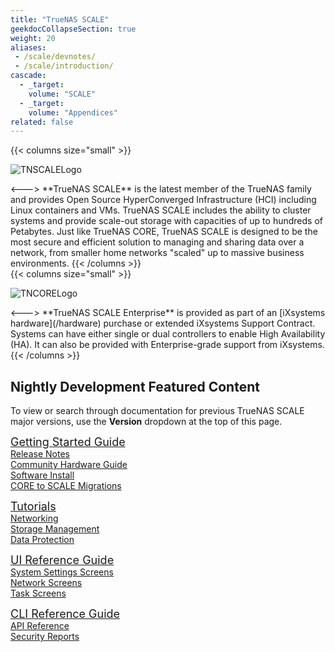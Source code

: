 ```yaml
---
title: "TrueNAS SCALE"
geekdocCollapseSection: true
weight: 20
aliases:
 - /scale/devnotes/
 - /scale/introduction/
cascade:
  - _target:
    volume: "SCALE"
  - _target:
    volume: "Appendices" 
related: false
---
```

<style>
div.gdoc-page__header {display: none;}
div.docs-read_mod {display: none;}
h1 {display:none;}
</style>

{{< columns size="small" >}}
<p>
<img src="/images/tn-scale-logo.png" alt="TNSCALELogo"/>
</p>
<--->
**TrueNAS SCALE** is the latest member of the TrueNAS family and provides Open Source HyperConverged Infrastructure (HCI) including Linux containers and VMs.
TrueNAS SCALE includes the ability to cluster systems and provide scale-out storage with capacities of up to hundreds of Petabytes.
Just like TrueNAS CORE, TrueNAS SCALE is designed to be the most secure and efficient solution to managing and sharing data over a network, from smaller home networks "scaled" up to massive business environments.
{{< /columns >}}
<br>
{{< columns size="small" >}}
<p>
<img src="/images/tn-enterprise-logo.png" alt="TNCORELogo"/>
</p>
<--->
**TrueNAS SCALE Enterprise** is provided as part of an [iXsystems hardware](/hardware) purchase or extended iXsystems Support Contract.
Systems can have either single or dual controllers to enable High Availability (HA).
It can also be provided with Enterprise-grade support from iXsystems.
{{< /columns >}}

## Nightly Development Featured Content

To view or search through documentation for previous TrueNAS SCALE major versions, use the **Version** dropdown at the top of this page.

<div class="docs-sections">
  <p>
	<a href="/scale/gettingstarted/" style="font-size:18px;">Getting Started Guide</a>
	<br><a href="/scale/gettingstarted/scalereleasenotes/">Release Notes</a>
	<br><a href="/scale/gettingstarted/scalehardwareguide/">Community Hardware Guide</a>
	<br><a href="/scale/gettingstarted/install/">Software Install</a>
	<br><a href="/scale/gettingstarted/migrate/">CORE to SCALE Migrations</a>
  </p>
  <p>
	<a href="/scale/scaletutorials/" style="font-size:18px;">Tutorials</a>
	<br><a href="/scale/scaletutorials/network/">Networking</a>
	<br><a href="/scale/scaletutorials/storage/">Storage Management</a>
	<br><a href="/scale/scaletutorials/dataprotection/">Data Protection</a>
  </p>
  <p>
	<a href="/scale/scaleuireference/" style="font-size:18px;">UI Reference Guide</a>
	<br><a href="/scale/scaleuireference/systemsettings/">System Settings Screens</a>
	<br><a href="/truecommand/stable/">Network Screens</a>
	<br><a href="/solutions/integrations/smbclustering/">Task Screens</a>
  </p>
  <p>
	<a href="/scale/scaleclireference/" style="font-size:18px;">CLI Reference Guide</a>
	<br><a href="/scale/api/">API Reference</a>
	<br><a href="/scale/scalesecurityreports/">Security Reports</a>
  </p>
</div>

